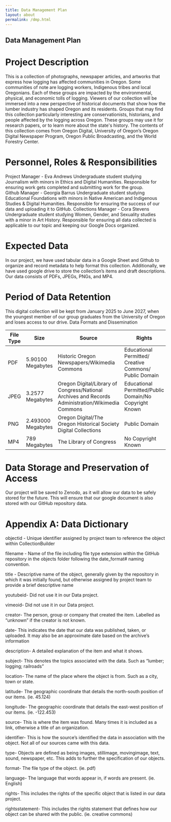 ```yaml
---
title: Data Management Plan
layout: about
permalink: /dmp.html
---
```


## Data Management Plan

# Project Description
This is a collection of photographs, newspaper articles, and artworks that express how logging has affected communities in Oregon. Some communities of note are logging workers, Indigenous tribes and local Oregonians. Each of these groups are impacted by the environmental, physical, and economic tolls of logging. Viewers of our collection will be immersed into a new perspective of historical documents that show how the lumber industry has shaped Oregon and its residents. Groups that may find this collection particularly interesting are conservationists, historians, and people affected by the logging across Oregon. These groups may use it for research papers, or to learn more about the state's history. The contents of this collection comes from Oregon Digital, University of Oregon’s Oregon Digital Newspaper Program, Oregon Public Broadcasting, and the World Forestry Center. 

# Personnel, Roles & Responsibilities
Project Manager - Eva Andrews 
  Undergraduate student studying Journalism with minors in Ethics and Digital Humanities. Responsible for ensuring work gets completed and submitting work for the group.	
Github Manager - Georgia Barrus
	Undergraduate student studying Educational Foundations with minors in Native American and Indigenous Studies & Digital Humanities. Responsible for ensuring the success of our data and uploading it to GitHub.
Collections Manager - Cora Stevens
	Undergraduate student studying  Women, Gender, and Sexuality studies with a minor in Art History. Responsible for ensuring all data collected is applicable to our topic and keeping our Google Docs organized.
 
# Expected Data
In our project, we have used tabular data in a Google Sheet and Github to organize and record metadata to help format this collection. Additionally, we have used google drive to store the collection’s items and draft descriptions. Our data consists of PDFs, JPEGs, PNGs, and  MP4. 

# Period of Data Retention
This digital collection will be kept  from January 2025 to June 2027, when the youngest member of our group graduates from the University of Oregon and loses access to our drive. 
Data Formats and Dissemination

| File Type | Size | Source | Rights |
| -------- | ------- | -------- | -------- |
| PDF | 5.90100 Megabytes | Historic Oregon Newspapers/Wikimedia Commons | Educational Permitted/ Creative Commons/ Public Domain |
| JPEG | 3.2577 Megabytes | Oregon Digital/Library of Congress/National Archives and Records Administration/Wikimedia Commons | Educational Permitted/Public Domain/No Copyright Known |
| PNG | 2.493000 Megabytes | Oregon Digital/The Oregon Historical Society Digital Collections | Public Domain |
| MP4 | 789 Megabytes | The Library of Congress | No Copyright Known |

# Data Storage and Preservation of Access
Our project will be saved to Zenodo, as it will allow our data to be safely stored for the future. This will ensure that our google document is also stored with our GitHub repository data. 

# Appendix A: Data Dictionary
objectid - Unique identifier assigned by project team to reference the object within CollectionBuilder

filename - Name of the file including file type extension within the GitHub repository in the objects folder following the date_format# naming convention.

title - Descriptive name of the object, generally given by the repository in which it was initially found, but otherwise assigned by project team to provide a brief descriptive name

youtubeid- Did not use it in our Data project.

vimeoid-  Did not use it in our Data project.

creator- The person, group or company that created the item. Labelled as “unknown” if the creator is not known.

date- This indicates the date that our data was published, taken, or uploaded. It may also be an approximate date based on the archive’s information

description- A detailed explanation of the item and what it shows. 

subject- This denotes the topics associated with the data. Such as “lumber; logging; railroads”

location- The name of the place where the object is from. Such as a city, town or state.

latitude- The geographic coordinate that details the north-south position of our items. (ie. 45.124)

longitude- The geographic coordinate that details the east-west position of our items. (ie. -122.453)

source- This is where the item was found. Many times it is included as a link, otherwise a title of an organization.

identifier- This is how the source’s identified the data in association with the object. Not all of our sources came with this data. 

type- Objects are defined as being images, stillimage, movingimage, text, sound, newspaper, etc. This adds to further the specification of our objects.

format- The file type of the object. (ie. pdf)

language- The language that words appear in, if words are present. (ie. English)

rights- This includes the rights of the specific object that is listed in our data project. 

rightsstatement- This includes the rights statement that defines how our object can be shared with the public. (ie. creative commons)
